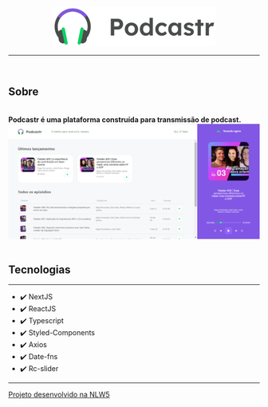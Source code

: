<div align="center">
  <img src="./public/logo.svg"/>
</div>

<hr>
<br>

## Sobre

<br>
<strong>Podcastr é uma plataforma construída para transmissão de podcast.</strong>

<br>

<img src="./github/app.png"/>

<br>
<br>

## Tecnologias

<hr>

- ✔️ NextJS
- ✔️ ReactJS
- ✔️ Typescript
- ✔️ Styled-Components
- ✔️ Axios
- ✔️ Date-fns
- ✔️ Rc-slider

<hr>

<a href="https://rocketseat.com.br/">Projeto desenvolvido na NLW5</a>
